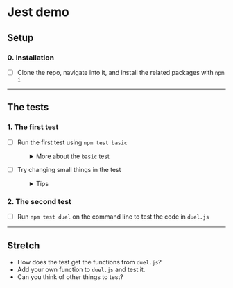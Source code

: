 # Jest demo

## Setup

### 0. Installation
- [ ] Clone the repo, navigate into it, and install the related packages with `npm i`

----

## The tests

### 1. The first test

- [ ] Run the first test using `npm test basic`
  <details style="padding-left: 2em">
    <summary>More about the <code>basic</code> test</summary>

    The test in `basic.test.js` is a wee example for a basic Jest setup.

    Run `npm test basic` on your command line to see it at work. Have a look at the `test` script in `package.json` to see what this command is doing.
  </details>

- [ ] Try changing small things in the test
  <details style="padding-left: 2em">
    <summary>Tips</summary>
  
    Can you work out the difference of when to use `toBeTruthy`, `toBe` and `toEqual`? You can learn about other assertions (also called matchers) in the [Jest documentation](https://facebook.github.io/jest/docs/en/using-matchers.html#content).
</details>

### 2. The second test

- [ ] Run `npm test duel` on the command line to test the code in `duel.js`

---

## Stretch

* How does the test get the functions from `duel.js`?
* Add your own function to `duel.js` and test it.
* Can you think of other things to test?

